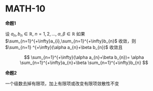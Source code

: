 # MATH-10

**命题1**

设 $a_{n},b_{n}\in \mathbb{R}, \; n=1,2,\dots, \; \alpha,\beta \in \mathbb{R}$ 如果 $\sum_{n=1}^{+\infty}a_{i},\sum_{n=1}^{+\infty}b_{n}$ 收敛，则 $\sum_{n=1} ^{+\infty}(\alpha a_{n}+\beta b_{n})$ 收敛且

$$
\sum_{n=1}^{+\infty}(\alpha a_{n}+\beta b_{n})= \alpha \sum_{n=1}^{+\infty}a_{n}+\beta \sum_{n=1}^{+\infty}b_{n}
$$

**命题2**

一个级数去掉有限项，加上有限项或改变有限项敛散性不变


